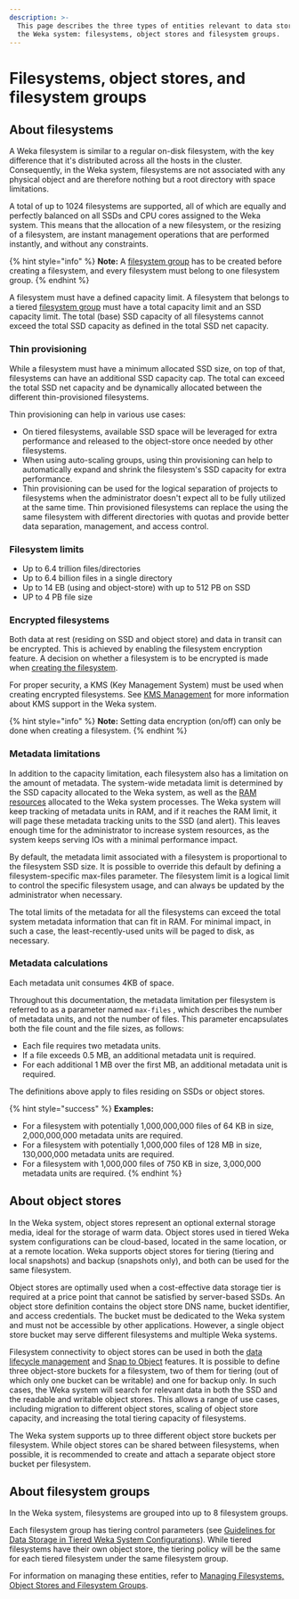```yaml
---
description: >-
  This page describes the three types of entities relevant to data storage in
  the Weka system: filesystems, object stores and filesystem groups.
---
```


# Filesystems, object stores, and filesystem groups

## About filesystems

A Weka filesystem is similar to a regular on-disk filesystem, with the key difference that it's distributed across all the hosts in the cluster. Consequently, in the Weka system, filesystems are not associated with any physical object and are therefore nothing but a root directory with space limitations.

A total of up to 1024 filesystems are supported, all of which are equally and perfectly balanced on all SSDs and CPU cores assigned to the Weka system. This means that the allocation of a new filesystem, or the resizing of a filesystem, are instant management operations that are performed instantly, and without any constraints.

{% hint style="info" %}
**Note:** A [filesystem group](filesystems.md#about-filesystem-groups) has to be created before creating a filesystem, and every filesystem must belong to one filesystem group.
{% endhint %}

A filesystem must have a defined capacity limit. A filesystem that belongs to a tiered [filesystem group](filesystems.md#about-filesystem-groups) must have a total capacity limit and an SSD capacity limit. The total (base) SSD capacity of all filesystems cannot exceed the total SSD capacity as defined in the total SSD net capacity.&#x20;

### Thin provisioning

While a filesystem must have a minimum allocated SSD size, on top of that, filesystems can have an additional SSD capacity cap. The total can exceed the total SSD net capacity and be dynamically allocated between the different thin-provisioned filesystems.&#x20;

Thin provisioning  can help in various use cases:

* On tiered filesystems, available SSD space will be leveraged for extra performance and released to the object-store once needed by other filesystems.
* When using auto-scaling groups, using thin provisioning can help to automatically expand and shrink the filesystem's SSD capacity for extra performance.&#x20;
* Thin provisioning can be used for the logical separation of projects to filesystems when the administrator doesn't expect all to be fully utilized at the same time. Thin provisioned filesystems can replace the using the same filesystem with different directories with quotas and provide better data separation, management, and access control.

### Filesystem limits

* Up to 6.4 trillion files/directories
* Up to 6.4 billion files in a single directory
* Up to 14 EB (using and object-store) with up to 512 PB on SSD
* UP to 4 PB file size

### Encrypted filesystems

Both data at rest (residing on SSD and object store) and data in transit can be encrypted. This is achieved by enabling the filesystem encryption feature. A decision on whether a filesystem is to be encrypted is made when [creating the filesystem](../fs/managing-filesystems/#adding-a-filesystem).

For proper security, a KMS (Key Management System) must be used when creating encrypted filesystems. See [KMS Management](../fs/kms-management.md) for more information about KMS support in the Weka system.

{% hint style="info" %}
**Note:** Setting data encryption (on/off) can only be done when creating a filesystem.
{% endhint %}

### Metadata limitations

In addition to the capacity limitation, each filesystem also has a limitation on the amount of metadata. The system-wide metadata limit is determined by the SSD capacity allocated to the Weka system, as well as the [RAM resources](../install/bare-metal/planning-a-weka-system-installation.md#memory-resource-planning) allocated to the Weka system processes. The Weka system will keep tracking of metadata units in RAM, and if it reaches the RAM limit, it will page these metadata tracking units to the SSD (and alert). This leaves enough time for the administrator to increase system resources, as the system keeps serving IOs with a minimal performance impact.

By default, the metadata limit associated with a filesystem is proportional to the filesystem SSD size. It is possible to override this default by defining a filesystem-specific max-files parameter. The filesystem limit is a logical limit to control the specific filesystem usage, and can always be updated by the administrator when necessary.

The total limits of the metadata for all the filesystems can exceed the total system metadata information that can fit in RAM. For minimal impact, in such a case, the least-recently-used units will be paged to disk, as necessary.

### Metadata calculations

Each metadata unit consumes 4KB of space.

Throughout this documentation, the metadata limitation per filesystem is referred to as a parameter named `max-files` , which describes the number of metadata units, and not the number of files. This parameter encapsulates both the file count and the file sizes, as follows:

* Each file requires two metadata units.
* If a file exceeds 0.5 MB, an additional metadata unit is required.
* For each additional 1 MB over the first MB, an additional metadata unit is required.

The definitions above apply to files residing on SSDs or object stores.

{% hint style="success" %}
**Examples:**

* For a filesystem with potentially 1,000,000,000 files of 64 KB in size,  2,000,000,000 metadata units are required.
* For a filesystem with potentially 1,000,000 files of 128 MB in size, 130,000,000 metadata units are required.
* For a filesystem with 1,000,000 files of 750 KB in size, 3,000,000 metadata units are required.
{% endhint %}

## About object stores

In the Weka system, object stores represent an optional external storage media, ideal for the storage of warm data. Object stores used in tiered Weka system configurations can be cloud-based, located in the same location, or at a remote location. Weka supports object stores for tiering (tiering and local snapshots) and backup (snapshots only), and both can be used for the same filesystem.

Object stores are optimally used when a cost-effective data storage tier is required at a price point that cannot be satisfied by server-based SSDs. An object store definition contains the object store DNS name, bucket identifier, and access credentials. The bucket must be dedicated to the Weka system and must not be accessible by other applications. However, a single object store bucket may serve different filesystems and multiple Weka systems.

Filesystem connectivity to object stores can be used in both the [data lifecycle management](data-storage.md) and [Snap to Object](../fs/snap-to-obj.md) features. It is possible to define three object-store buckets for a filesystem, two of them for tiering (out of which only one bucket can be writable) and one for backup only. In such cases, the Weka system will search for relevant data in both the SSD and the readable and writable object stores. This allows a range of use cases, including migration to different object stores, scaling of object store capacity, and increasing the total tiering capacity of filesystems.

The Weka system supports up to three different object store buckets per filesystem. While object stores can be shared between filesystems, when possible, it is recommended to create and attach a separate object store bucket per filesystem.

## About filesystem groups

In the Weka system, filesystems are grouped into up to 8 filesystem groups.

Each filesystem group has tiering control parameters (see [Guidelines for Data Storage in Tiered Weka System Configurations](data-storage.md#guidelines-for-data-storage-in-tiered-weka-system-configurations)). While tiered filesystems have their own object store, the tiering policy will be the same for each tiered filesystem under the same filesystem group.

For information on managing these entities, refer to [Managing Filesystems, Object Stores and Filesystem Groups](broken-reference).
